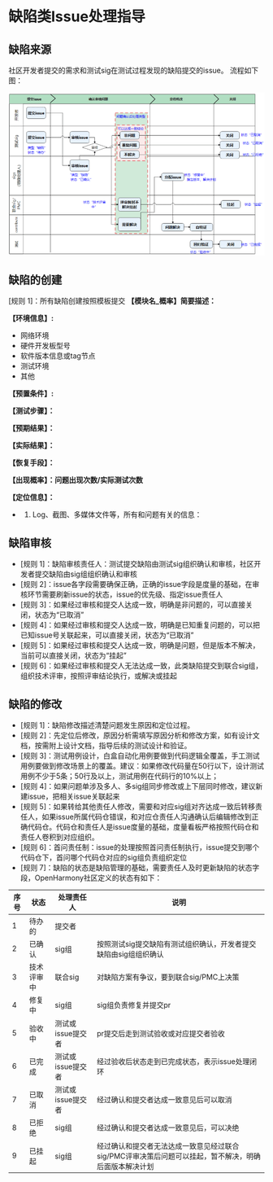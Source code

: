 # 缺陷类Issue处理指导

## 缺陷来源

社区开发者提交的需求和测试sig在测试过程发现的缺陷提交的issue。
流程如下图：

![图片说明](figures/issue.png)
## 缺陷的创建
[规则 1]：所有缺陷创建按照模板提交
**【模块名_概率】简要描述：**

 **【环境信息】:** 
- 网络环境
- 硬件开发板型号
- 软件版本信息或tag节点
- 测试环境
- 其他

 **【预置条件】:**

 **【测试步骤】：**

 **【预期结果】：**

 **【实际结果】：**

 **【恢复手段】：**

 **【出现概率】：问题出现次数/实际测试次数**

 **【定位信息】：**

- 1. Log、截图、多媒体文件等，所有和问题有关的信息：

## 缺陷审核
- [规则 1]：缺陷审核责任人：测试提交缺陷由测试sig组织确认和审核，社区开发者提交缺陷由sig组组织确认和审核<br>
- [规则 2]：issue各字段需要确保正确，正确的issue字段是度量的基础，在审核环节需要刷新issue的状态，issue的优先级、指定issue责任人<br>
- [规则 3]：如果经过审核和提交人达成一致，明确是非问题的，可以直接关闭，状态为“已取消”<br>
- [规则 4]：如果经过审核和提交人达成一致，明确是已知重复问题的，可以把已知issue号关联起来，可以直接关闭，状态为“已取消”<br>
- [规则 5]：如果经过审核和提交人达成一致，明确是问题，但是版本不解决，当前可以直接关闭，状态为“挂起”<br>
- [规则 6]：如果经过审核和提交人无法达成一致，此类缺陷提交到联合sig组，组织技术评审，按照评审结论执行，或解决或挂起<br>

## 缺陷的修改
- [规则 1]：缺陷修改描述清楚问题发生原因和定位过程。<br>
- [规则 2]：先定位后修改，原因分析需填写原因分析和修改方案，如有设计文档，按需附上设计文档，指导后续的测试设计和验证。<br>
- [规则 3]：测试用例设计，白盒自动化用例要做到代码逻辑全覆盖，手工测试用例要做到修改场景上的覆盖。建议：如果修改代码量在50行以下，设计测试用例不少于5条；50行及以上，测试用例在代码行的10%以上；<br>
- [规则 4]：如果问题单涉及多人、多sig组同步修改或上下层同时修改，建议新建issue，把相关issue关联起来<br>
- [规则 5]：如果转给其他责任人修改，需要和对应sig组对齐达成一致后转移责任人，如果issue所属代码仓错误，和对应仓责任人沟通确认后编辑修改到正确代码仓。代码仓和责任人是issue度量的基础，度量看板严格按照代码仓和责任人卷积到对应组织。<br>
- [规则 6]：首问责任制：issue的处理按照首问责任制执行，issue提交到哪个代码仓下，首问哪个代码仓对应的sig组负责组织定位<br>
- [规则 7]：缺陷的状态是缺陷管理的基础，需要责任人及时更新缺陷的状态字段，OpenHarmony社区定义的状态有如下：<br>

|  序号 |状态   |处理责任人   |说明   |
| ------------ | ------------ | ------------ | ------------ |
|1   | 待办的  | 提交者  |   |
| 2  | 已确认  | sig组  | 按照测试sig提交缺陷有测试组织确认，开发者提交缺陷由sig组组织确认  |
| 3  | 技术评审中  | 联合sig  | 对缺陷方案有争议，要到联合sig/PMC上决策  |
| 4  | 修复中  | sig组  | sig组负责修复并提交pr  |
| 5  | 验收中  | 测试或issue提交者  | pr提交后走到测试验收或对应提交者验收  |
| 6  | 已完成  | 测试或issue提交者  | 经过验收后状态走到已完成状态，表示issue处理闭环  |
| 7  | 已取消  | 测试或issue提交者  | 经过确认和提交者达成一致意见后可以取消  |
| 8  | 已拒绝  | sig组  | 经过确认和提交者达成一致意见后，可以决绝  |
| 9  | 已挂起  | sig组  | 经过确认和提交者无法达成一致意见经过联合sig/PMC评审决策后问题可以挂起，暂不解决，明确后面版本解决计划  |




